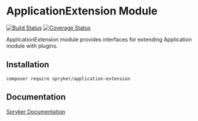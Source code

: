 # ApplicationExtension Module
[![Build Status](https://travis-ci.org/spryker/application-extension.svg)](https://travis-ci.org/spryker/application-extension)
[![Coverage Status](https://coveralls.io/repos/github/spryker/application-extension/badge.svg)](https://coveralls.io/github/spryker/application-extension)

ApplicationExtension module provides interfaces for extending Application module with plugins.

## Installation

```
composer require spryker/application-extension
```

## Documentation

[Spryker Documentation](https://academy.spryker.com/developing_with_spryker/module_guide/modules.html)

